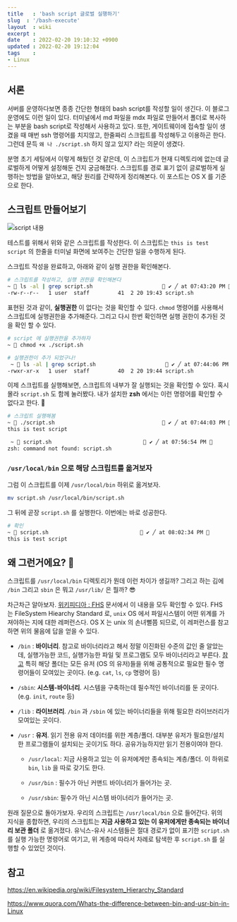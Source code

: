 ```yaml
---
title   : 'bash script 글로벌 실행하기' 
slug  : '/bash-execute'
layout  : wiki 
excerpt : 
date    : 2022-02-20 19:10:32 +0900
updated : 2022-02-20 19:12:04
tags    : 
- Linux
---
```


## 서론 

서버를 운영하다보면 종종 간단한 형태의 bash script를 작성할 일이 생긴다. 이 블로그 운영에도 이런 일이 있다. 터미널에서 md 파일을 mdx 파일로 만들어서 폴더로 복사하는 부분을 bash script로 작성해서 사용하고 있다.  또한, 게이트웨이에 접속할 일이 생겼을 때 매번 ssh 명령어를 치지않고, 한줄짜리 스크립트를 작성해두고 이용하곤 한다. 그런데 문득  `왜 나 ./script.sh` 하지 않고 있지? 라는 의문이 생겼다. 

분명 초기 세팅에서 이렇게 해뒀던 것 같은데, 이 스크립트가 현재 디렉토리에 없는데 글로벌하게 어떻게 설정해둔 건지 궁금해졌다. 스크립트를 경로 표기 없이 글로벌하게 실행하는 방법을 알아보고, 해당 원리를 간략하게 정리해본다. 이 포스트는 OS X 를 기준으로 한다. 

## 스크립트 만들어보기

![script 내용](./carbon.png)

테스트를 위해서 위와 같은 스크립트를 작성한다. 이 스크립트는 `this is test script` 의 한줄을 터미널 화면에 보여주는 간단한 일을 수행하게 된다. 

스크립트 작성을 완료하고, 아래와 같이 실행 권한을 확인해본다. 
```bash 
# 스크립트를 작성하고, 실행 권한을 확인해본다
~  ls -al | grep script.sh                       ✔ ╱ at 07:43:20 PM 
-rw-r--r--   1 user  staff         41  2 20 19:43 script.sh
```

표현된 것과 같이, **실행권한** 이 없다는 것을 확인할 수 있다. `chmod` 명령어를 사용해서 스크립트에 실행권한을 추가해준다. 그리고 다시 한번 확인하면 실행 권한이 추가된 것을 확인 할 수 있다. 

```bash
# script 에 실행권한을 추가하자
~  chmod +x ./script.sh

# 실행권한이 추가 되었구나!
 ~  ls -al | grep script.sh                       ✔ ╱ at 07:44:06 PM 
-rwxr-xr-x   1 user  staff         40  2 20 19:44 script.sh
```

이제 스크립트를 실행해보면, 스크립트의 내부가 잘 실행되는 것을 확인할 수 있다. 
혹시 몰라 `script.sh` 도 함께 눌러봤다. 내가 설치한 **zsh** 에서는 이런 명령어를 확인할 수 없다고 한다.  🤔

```bash
# 스크립트 실행해봄
~  ./script.sh                                   ✔ ╱ at 07:44:03 PM 
this is test script

 ~  script.sh                              ✔ ╱ at 07:56:54 PM 
zsh: command not found: script.sh
```

### `/usr/local/bin` 으로 해당 스크립트를 옮겨보자 

그럼 이 스크립트를 이제 `/usr/local/bin` 하위로 옮겨보자.
 
```bash 
mv script.sh /usr/local/bin/script.sh

``` 
그 뒤에 곧장 `script.sh` 를 실행한다. 이번에는 바로 성공한다. 
```bash 
# 확인
~  script.sh                              ✔ ╱ at 08:02:34 PM 
this is test script
```



## 왜 그런거에요? 🥺
스크립트를  `/usr/local/bin` 디렉토리가 뭔데 이런 차이가 생길까? 그리고 하는 김에  `/bin`  그리고 `sbin` 은 뭐고 `/usr/lib/` 은 뭘까? 😎

차근차근 알아보자.  [위키피디아 : FHS](https://en.wikipedia.org/wiki/Filesystem_Hierarchy_Standard) 문서에서 이 내용을 모두 확인할 수 있다. FHS 는 FileSystem Hiearchy Standard 로, `unix` OS 에서 파일시스템이 어떤 위계를 가져야하는 지에 대한 레퍼런스다. OS X 는 unix 의 손녀뻘쯤 되므로, 이 레퍼런스를 참고하면 위의 물음에 답을 얻을 수 있다. 

- `/bin` : **바이너리**. 참고로 바이너리라고 해서 정말 이진화된 수준의 값인 줄 알았는데, 실행가능한 코드, 실행가능한 파일 및 프로그램도 모두 바이너리라고 부른다. [참고](https://en.wikipedia.org/wiki/Executable) 특히 해당 폴더는 모든 유저 (OS 의 유저)들을 위해 공통적으로 필요한 필수 명령어들이 모여있는 곳이다.  (e.g. `cat`, `ls`, `cp` 명령어 등)

- `/sbin`: **시스템-바이너리**. 시스템을 구축하는데 필수적인 바이너리를 둔 곳이다. (e.g. `init`, `route` 등)

- `/lib` : **라이브러리**. `/bin` 과 `/sbin` 에 있는 바이너리들을 위해 필요한 라이브러리가 모여있는 곳이다. 

- `/usr` : **유저**. 읽기 전용 유저 데이터를 위한 계층/폴더. 대부분 유저가 필요한/설치한 프로그램들이 설치되는 곳이기도 하다. 공유가능하지만 읽기 전용이여야 한다. 

   - `/usr/local`:  지금 사용하고 있는 이 유저에게만 종속되는 계층/폴더. 이 하위로 `bin`, `lib` 을 따로 갖기도 한다. 
   
   - `/usr/bin` : 필수가 아닌 커맨드 바이너리가 들어가는 곳. 
   
   - `/usr/sbin`: 필수가 아닌 시스템 바이너리가 들어가는 곳. 
   

원래 질문으로 돌아가보자. 우리의 스크립트는 `/usr/local/bin` 으로 들어간다. 위의 지식을 종합하면, 우리의 스크립트는 **지금 사용하고 있는 이 유저에게만 종속되는 바이너리 보관 폴더** 로 옮겨졌다.  유닉스-유사 시스템들은 절대 경로가 없이 표기한 `script.sh` 를 실행 가능한 명령어로 여기고, 위 계층에 따라서 차례로 탐색한 후 `script.sh` 를 실행할 수 있었던 것이다. 
 



## 참고 

https://en.wikipedia.org/wiki/Filesystem_Hierarchy_Standard 

https://www.quora.com/Whats-the-difference-between-bin-and-usr-bin-in-Linux
